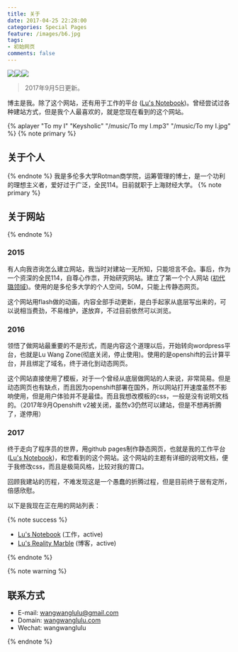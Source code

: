 ```yaml
---
title: 关于
date: 2017-04-25 22:28:00
categories: Special Pages
feature: /images/b6.jpg
tags:
- 初始网页
comments: false
---
```

<img src="/images/b4.jpg" class="img-3bio" /><img src="/images/b2.jpg" class="img-3bio" /><img src="/images/b6.jpg" class="img-3bio" />

<blockquote class="blockquote-center">2017年9月5日更新。</blockquote>

博主是我。除了这个网站，还有用于工作的平台 ([Lu's Notebook](http://wangwanglulu.com))。曾经尝试过各种建站方式，但是我个人最喜欢的，就是您现在看到的这个网站。  

<!-- more -->
{% aplayer "To my I" "Keysholic" "/music/To my I.mp3" "/music/To my I.jpg" %}
{% note primary %} 
## 关于个人
{% endnote %}
我是多伦多大学Rotman商学院，运筹管理的博士，是一个功利的理想主义者，爱好过于广泛，全民114。目前就职于上海财经大学。
{% note primary %}
## 关于网站
{% endnote %}
### 2015
有人向我咨询怎么建立网站，我当时对建站一无所知，只能坦言不会。事后，作为一个资深的全民114，自尊心作祟，开始研究网站。建立了第一个个人网站 ([初代璐领域](http://individual.utoronto.ca/luwang/))。使用的是多伦多大学的个人空间，50M，只能上传静态网页。

这个网站用flash做的动画，内容全部手动更新，是白手起家从底层写出来的，可以说相当费劲，不易维护，遂放弃，不过目前依然可以浏览。

### 2016
领悟了做网站最重要的不是形式，而是内容这个道理以后，开始转向wordpress平台，也就是Lu Wang Zone(彻底关闭，停止使用)。使用的是openshift的云计算平台，并且绑定了域名，终于进化到动态网页。

这个网站直接使用了模板，对于一个曾经从底层做网站的人来说，非常简易。但是动态网页也有缺点，而且因为openshift部署在国外，所以网站打开速度虽然不影响使用，但是用户体验并不是最佳。而且我想改模板的css，一般是没有说明文档的。（2017年9月Openshift v2被关闭，虽然v3仍然可以建站，但是不想再折腾了，遂停用）

### 2017
终于走向了程序员的世界，用github pages制作静态网页，也就是我的工作平台 ([Lu's Notebook](http://wangwanglulu.com))，和您看到的这个网站。这个网站的主题有详细的说明文档，便于我修改css，而且是极简风格，比较对我的胃口。

回顾我建站的历程，不难发现这是一个愚蠢的折腾过程，但是目前终于居有定所，倍感欣慰。

以下是我现在正在用的网站列表：

{% note success %} 

-  [Lu's Notebook](http://wangwanglulu.com) (工作，active)
-  [Lu's Reality Marble](http://luluwangwang.com) (博客，active)

{% endnote %}

{% note warning %} 
## 联系方式 

-  E-mail: wangwanglulu@gmail.com
-  Domain: [wangwanglulu.com](http://wangwanglulu.com)
-  Wechat: wangwanglulu

{% endnote %}
